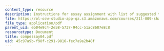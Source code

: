 ```yaml
---
content_type: resource
description: Instructions for essay assignment with list of suggested topics.
file: https://ol-ocw-studio-app-qa.s3.amazonaws.com/courses/21l-009-shakespeare-spring-2004/45c97a9bf98fc2919816fec7a9a2b48f_compessay04.pdf
file_type: application/pdf
parent_uid: eb04e9c4-2e58-5737-94cc-51ac8607e8c8
resourcetype: Document
title: compessay04.pdf
uid: 45c97a9b-f98f-c291-9816-fec7a9a2b48f
---
```

